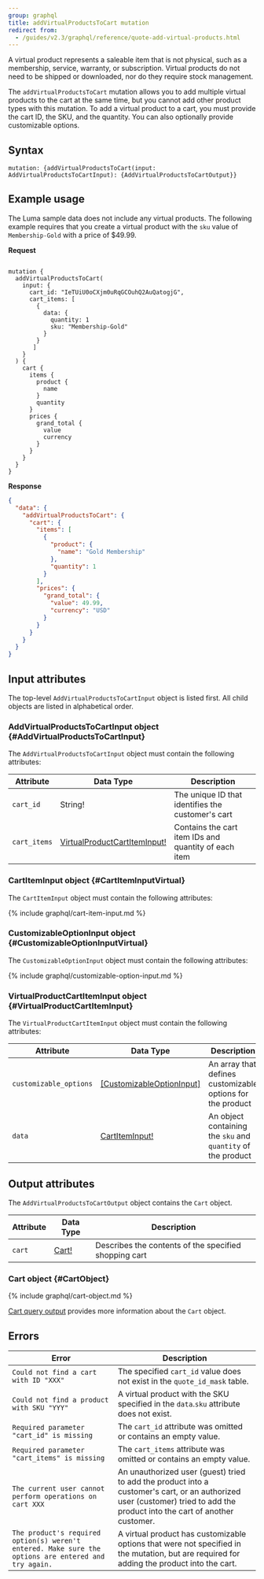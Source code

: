 ```yaml
---
group: graphql
title: addVirtualProductsToCart mutation
redirect from:
  - /guides/v2.3/graphql/reference/quote-add-virtual-products.html
---
```


A virtual product represents a saleable item that is not physical, such as a membership, service, warranty, or subscription. Virtual products do not need to be shipped or downloaded, nor do they require stock management.

The `addVirtualProductsToCart` mutation allows you to add multiple virtual products to the cart at the same time, but you cannot add other product types with this mutation. To add a virtual product to a cart, you must provide the cart ID, the SKU, and the quantity. You can also optionally provide customizable options.

## Syntax

`mutation: {addVirtualProductsToCart(input: AddVirtualProductsToCartInput): {AddVirtualProductsToCartOutput}}`

## Example usage

The Luma sample data does not include any virtual products. The following example requires that you create a virtual product with the `sku` value of `Membership-Gold` with a price of $49.99.

**Request**

```text

mutation {
  addVirtualProductsToCart(
    input: {
      cart_id: "IeTUiU0oCXjm0uRqGCOuhQ2AuQatogjG",
      cart_items: [
        {
          data: {
            quantity: 1
            sku: "Membership-Gold"
          }
        }
       ]
    }
  ) {
    cart {
      items {
        product {
          name
        }
        quantity
      }
      prices {
        grand_total {
          value
          currency
        }
      }
    }
  }
}
```

**Response**

```json
{
  "data": {
    "addVirtualProductsToCart": {
      "cart": {
        "items": [
          {
            "product": {
              "name": "Gold Membership"
            },
            "quantity": 1
          }
        ],
        "prices": {
          "grand_total": {
            "value": 49.99,
            "currency": "USD"
          }
        }
      }
    }
  }
}
```

## Input attributes

The top-level `AddVirtualProductsToCartInput` object is listed first. All child objects are listed in alphabetical order.

### AddVirtualProductsToCartInput object {#AddVirtualProductsToCartInput}

The `AddVirtualProductsToCartInput` object must contain the following attributes:

Attribute |  Data Type | Description
--- | --- | ---
`cart_id` | String! | The unique ID that identifies the customer's cart
`cart_items` | [VirtualProductCartItemInput!](#VirtualProductCartItemInput) | Contains the cart item IDs and quantity of each item

### CartItemInput object {#CartItemInputVirtual}

The `CartItemInput` object must contain the following attributes:

{% include graphql/cart-item-input.md %}

### CustomizableOptionInput object {#CustomizableOptionInputVirtual}

The `CustomizableOptionInput` object must contain the following attributes:

{% include graphql/customizable-option-input.md %}

### VirtualProductCartItemInput object {#VirtualProductCartItemInput}

The `VirtualProductCartItemInput` object must contain the following attributes:

Attribute |  Data Type | Description
--- | --- | ---
`customizable_options` |[[CustomizableOptionInput]](#CustomizableOptionInputVirtual) | An array that defines customizable options for the product
`data` | [CartItemInput!](#CartItemInputVirtual) | An object containing the `sku` and `quantity` of the product

## Output attributes

The `AddVirtualProductsToCartOutput` object contains the `Cart` object.

Attribute |  Data Type | Description
--- | --- | ---
`cart` |[Cart!](#CartObject) | Describes the contents of the specified shopping cart

### Cart object {#CartObject}

{% include graphql/cart-object.md %}

[Cart query output]({{page.baseurl}}/graphql/queries/cart.html#cart-output) provides more information about the `Cart` object.

## Errors

Error | Description
--- | ---
`Could not find a cart with ID "XXX"` | The specified `cart_id` value does not exist in the `quote_id_mask` table.
`Could not find a product with SKU "YYY"` | A virtual product with the SKU specified in the `data`.`sku` attribute does not exist.
`Required parameter "cart_id" is missing` | The `cart_id` attribute was omitted or contains an empty value.
`Required parameter "cart_items" is missing` | The `cart_items` attribute was omitted or contains an empty value.
`The current user cannot perform operations on cart XXX` | An unauthorized user (guest) tried to add the product into a customer's cart, or an authorized user (customer) tried to add the product into the cart of another customer.
`The product's required option(s) weren't entered. Make sure the options are entered and try again.` | A virtual product has customizable options that were not specified in the mutation, but are required for adding the product into the cart.
